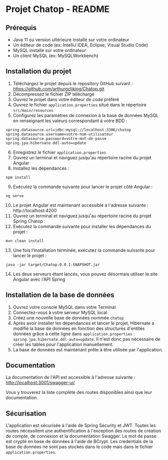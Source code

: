 # Projet Chatop - README

## Prérequis

* Java 11 ou version ultérieure installé sur votre ordinateur
* Un éditeur de code (ex: IntelliJ IDEA, Eclipse, Visual Studio Code)
* MySQL installé sur votre ordinateur
* Un client MySQL (ex: MySQLWorkbench)

## Installation du projet

1. Téléchargez le projet depuis le repository GitHub suivant : <https://github.com/arthurgcliking/Chatop.git>
2. Décompressez le fichier ZIP téléchargé
3. Ouvrez le projet dans votre éditeur de code préféré
4. Ouvrez le fichier `application.properties` situé dans le répertoire `src/main/resources`
5. Configurez les paramètres de connexion à la base de données MySQL en renseignant les valeurs correspondant à votre BDD :
```vbnet
spring.datasource.url=jdbc:mysql://localhost:3306/chatop
spring.datasource.username=votre-nom-utilisateur
spring.datasource.password=votre-mot-de-passe
spring.jpa.hibernate.ddl-auto=update
```
6. Enregistrez le fichier `application.properties`
7. Ouvrez un terminal et naviguez jusqu'au répertoire racine du projet Angular
8. Installez les dépendances :
```
npm install
```
9. Exécutez la commande suivante pour lancer le projet côté Angular :
```
ng serve
```
10. Le projet Angular est maintenant accessible à l'adresse suivante : http://localhost:4200
11. Ouvrez un terminal et naviguez jusqu'au répertoire racine du projet Spring Chatop
12. Exécutez la commande suivante pour installer les dépendances du projet :
```
mvn clean install
```
13. Une fois l'installation terminée, exécutez la commande suivante pour lancer le projet :
```
java -jar target/Chatop-0.0.1-SNAPSHOT.jar
```
14. Les deux serveurs étant lancés, vous pouvez désormais utiliser le site Angular avec l'API Spring



## Installation de la base de données

1. Ouvrez votre console MySQL dans votre Terminal
2. Connectez-vous à votre serveur MySQL local
3. Créez une nouvelle base de données nommée `chatop`
4. Après avoir installer les dépendances et lancer le projet, Hibernate a modifié la base de données en fonction des structures d'entités données grâce à cette ligne dans `application.properties` : `spring.jpa.hibernate.ddl-auto=update`. Il n'est donc pas nécessaire de créer les tables pour l'application manuellement.
5. La base de données est maintenant prête à être utilisée par l'application.

## Documentation

La documentation de l'API est accessible à l'adresse suivante : <http://localhost:3001/swagger-ui/>

Vous y trouverez la liste complète des routes disponibles ainsi que leur documentation.

## Sécurisation

L'application est sécurisée à l'aide de Spring Security et JWT. Toutes les routes nécessitent une authentification à l'exception des routes de création de compte, de connexion et la documentation Swagger. Le mot de passe est crypté en base de données à l'aide de BCrypt. Les credentials de la base de données ne sont pas stockés dans le code mais dans le fichier `application.properties`.

